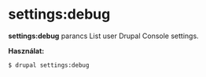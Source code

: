 # settings:debug
**settings:debug** parancs List user Drupal Console settings.

**Használat:**
```
$ drupal settings:debug 
```
